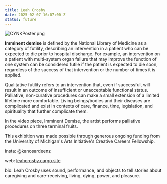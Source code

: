 ```yaml
---
title: Leah Crosby
date: 2025-02-07 16:07:00 Z
status: future
---
```


![CYNKPoster.png](/uploads/CYNKPoster.png)

**Imminent demise** is defined by the National Library of Medicine as a category of futility, describing an intervention in a patient who can be expected to die prior to hospital discharge. For example, an intervention on a patient with multi-system organ failure that may improve the function of one system can be considered futile if the patient is expected to die soon, regardless of the success of that intervention or the number of times it is applied.

Qualitative futility refers to an intervention that, even if successful, will result in an outcome of insufficient or unacceptable functional status.
Palliative, non-curative procedures can make a small extension of a limited lifetime more comfortable. Living beings/bodies and their diseases are complicated and exist in contexts of care, finance, time, legislation, and spirituality that further complicate them.

In the video piece, Imminent Demise, the artist performs palliative procedures on three terminal fruits.

This exhibition was made possible through generous ongoing funding from the University of Michigan's Arts Initiative's Creative Careers Fellowship.

insta: @kanosardeenz

web: [leahcrosby.cargo.site](leahcrosby.cargo.site)

bio: Leah Crosby uses sound, performance, and objects to tell stories about caregiving and care-receiving, living, dying, power, and pleasure.